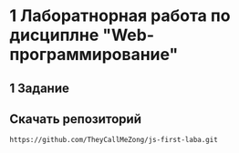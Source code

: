 <h1>1 Лаборатнорная работа по дисциплне "Web-программирование"</h1>

<h2>1 Задание</h2>


<h2>Скачать репозиторий</h2>
<pre>
<code>https://github.com/TheyCallMeZong/js-first-laba.git</code>
</pre>
